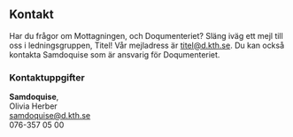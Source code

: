 ## Kontakt

Har du frågor om Mottagningen, och Doqumenteriet? Släng iväg ett mejl till oss i ledningsgruppen, Titel! Vår mejladress är [titel@d.kth.se](mailto:titel@d.kth.se). Du kan också kontakta Samdoquise som är ansvarig för Doqumenteriet.

### Kontaktuppgifter

**Samdoquise**, <br />
Olivia Herber<br />
[samdoquise@d.kth.se](mailto:samdoquise@d.kth.se)<br />
076-357 05 00
